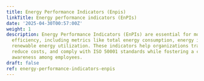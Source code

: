 ```yaml
---
title: Energy Performance Indicators (Enpis)
linkTitle: Energy performance indicators (EnPIs)
date: '2025-04-30T00:57:00Z'
weight: 1
description: Energy Performance Indicators (EnPIs) are essential for monitoring energy
  efficiency, including metrics like total energy consumption, energy intensity, and
  renewable energy utilization. These indicators help organizations track improvements,
  reduce costs, and comply with ISO 50001 standards while fostering a culture of energy
  awareness among employees.
draft: false
ref: energy-performance-indicators-enpis
---
```


